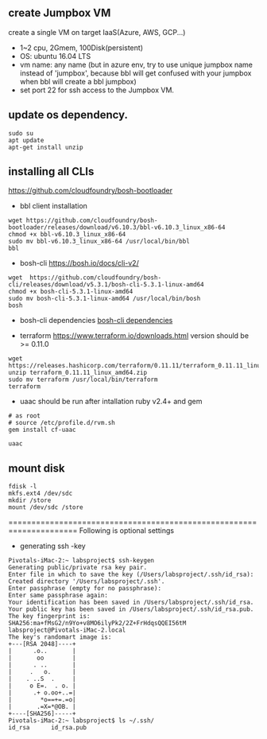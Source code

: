 

## create Jumpbox VM
create a single VM on target IaaS(Azure, AWS, GCP...) 
- 1~2 cpu, 2Gmem, 100Disk(persistent)
- OS: ubuntu 16.04 LTS
- vm name:  any name (but in azure env, try to use unique jumpbox name instead of 'jumpbox', because bbl will get confused with your jumpbox when bbl will create a bbl jumpbox)
- set port 22 for ssh access to the Jumpbox VM.

## update os dependency.
```
sudo su
apt update
apt-get install unzip

```

## installing all CLIs

https://github.com/cloudfoundry/bosh-bootloader

- bbl client installation
```
wget https://github.com/cloudfoundry/bosh-bootloader/releases/download/v6.10.3/bbl-v6.10.3_linux_x86-64
chmod +x bbl-v6.10.3_linux_x86-64
sudo mv bbl-v6.10.3_linux_x86-64 /usr/local/bin/bbl
bbl
```

- bosh-cli 
https://bosh.io/docs/cli-v2/
```
wget  https://github.com/cloudfoundry/bosh-cli/releases/download/v5.3.1/bosh-cli-5.3.1-linux-amd64
chmod +x bosh-cli-5.3.1-linux-amd64
sudo mv bosh-cli-5.3.1-linux-amd64 /usr/local/bin/bosh
bosh

```

- bosh-cli dependencies 
[bosh-cli dependencies](install_bosh_cli.md)

- terraform
https://www.terraform.io/downloads.html
version should be >= 0.11.0  
```
wget https://releases.hashicorp.com/terraform/0.11.11/terraform_0.11.11_linux_amd64.zip
unzip terraform_0.11.11_linux_amd64.zip
sudo mv terraform /usr/local/bin/terraform
terraform

```

- uaac 
should be run after intallation ruby v2.4+ and gem
```
# as root
# source /etc/profile.d/rvm.sh
gem install cf-uaac

uaac

```

## mount disk
```
fdisk -l
mkfs.ext4 /dev/sdc
mkdir /store
mount /dev/sdc /store
```

=====================================================================
Following is optional settings 

*  generating ssh -key
```
Pivotals-iMac-2:~ labsproject$ ssh-keygen 
Generating public/private rsa key pair.
Enter file in which to save the key (/Users/labsproject/.ssh/id_rsa): 
Created directory '/Users/labsproject/.ssh'.
Enter passphrase (empty for no passphrase): 
Enter same passphrase again: 
Your identification has been saved in /Users/labsproject/.ssh/id_rsa.
Your public key has been saved in /Users/labsproject/.ssh/id_rsa.pub.
The key fingerprint is:
SHA256:ma+fMsG2/n9Yo+v8MO6ilyPk2/2Z+FrHdqsQQEI56tM labsproject@Pivotals-iMac-2.local
The key's randomart image is:
+---[RSA 2048]----+
|      .o..       |
|       oo        |
|      . ..       |
|     .   o.      |
|    . ..S  .     |
|     o E=.  . o. |
|      .+ o.oo+..=|
|        *o==+=.=o|
|       .=X=*@OB. |
+----[SHA256]-----+
Pivotals-iMac-2:~ labsproject$ ls ~/.ssh/
id_rsa		id_rsa.pub


```
